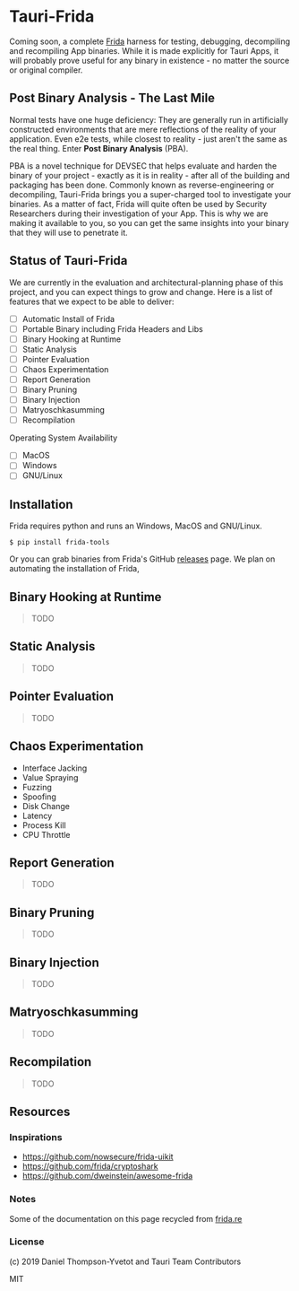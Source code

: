 # Tauri-Frida

Coming soon, a complete [Frida](https://frida.re) harness for testing, debugging, decompiling and recompiling App binaries. While it is made explicitly for Tauri Apps, it will probably prove useful for any binary in existence - no matter the source or original compiler.

## Post Binary Analysis - The Last Mile
Normal tests have one huge deficiency: They are generally run in artificially constructed environments that are mere reflections of the reality of your application. Even e2e tests, while closest to reality - just aren't the same as the real thing. Enter **Post Binary Analysis** (PBA).

PBA is a novel technique for DEVSEC that helps evaluate and harden the binary of your project - exactly as it is in reality - after all of the building and packaging has been done. Commonly known as reverse-engineering or decompiling, Tauri-Frida brings you a super-charged tool to investigate your binaries. As a matter of fact, Frida will quite often be used by Security Researchers during their investigation of your App. This is why we are making it available to you, so you can get the same insights into your binary that they will use to penetrate it.

## Status of Tauri-Frida
We are currently in the evaluation and architectural-planning phase of this project, and you can expect things to grow and change. Here is a list of features that we expect to be able to deliver:

- [ ] Automatic Install of Frida
- [ ] Portable Binary including Frida Headers and Libs
- [ ] Binary Hooking at Runtime
- [ ] Static Analysis
- [ ] Pointer Evaluation
- [ ] Chaos Experimentation
- [ ] Report Generation
- [ ] Binary Pruning
- [ ] Binary Injection
- [ ] Matryoschkasumming
- [ ] Recompilation

Operating System Availability
- [ ] MacOS
- [ ] Windows
- [ ] GNU/Linux

## Installation
Frida requires python and runs an Windows, MacOS and GNU/Linux.

```
$ pip install frida-tools
```

Or you can grab binaries from Frida's GitHub [releases](https://github.com/frida/frida/releases) page. 
We plan on automating the installation of Frida, 

## Binary Hooking at Runtime
> TODO

## Static Analysis
> TODO

## Pointer Evaluation
> TODO

## Chaos Experimentation
- Interface Jacking
- Value Spraying
- Fuzzing
- Spoofing
- Disk Change
- Latency
- Process Kill
- CPU Throttle

## Report Generation
> TODO

## Binary Pruning
> TODO

## Binary Injection
> TODO

## Matryoschkasumming
> TODO

## Recompilation
> TODO

## Resources

### Inspirations
- https://github.com/nowsecure/frida-uikit
- https://github.com/frida/cryptoshark
- https://github.com/dweinstein/awesome-frida

### Notes
Some of the documentation on this page recycled from [frida.re](https://frida.re/docs/hacking/)

### License
(c) 2019 Daniel Thompson-Yvetot and Tauri Team Contributors

MIT
